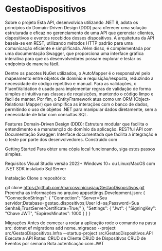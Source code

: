 # GestaoDispositivos

Sobre o projeto
Esta API, desenvolvida utilizando .NET 8, adota os princípios do Domain-Driven Design (DDD) para oferecer uma solução estruturada e eficaz no gerenciamento de  uma API    que gerenciar clientes, dispositivos e eventos
recebidos desses dispositivos.
A arquitetura da API baseia-se em REST, utilizando métodos HTTP padrão para uma comunicação eficiente e simplificada. Além disso, é complementada por uma documentação Swagger, que proporciona uma interface gráfica interativa para que os desenvolvedores possam explorar e testar os endpoints de maneira fácil.

Dentre os pacotes NuGet utilizados, o AutoMapper é o responsável pelo mapeamento entre objetos de domínio e requisição/resposta, reduzindo a necessidade de código repetitivo e manual. Para as validações, o FluentValidation é usado para implementar regras de validação de forma simples e intuitiva nas classes de requisições, mantendo o código limpo e fácil de manter. Por fim, o EntityFramework atua como um ORM (Object-Relational Mapper) que simplifica as interações com o banco de dados, permitindo o uso de objetos .NET para manipular dados diretamente, sem a necessidade de lidar com consultas SQL.

Features
Domain-Driven Design (DDD): Estrutura modular que facilita o entendimento e a manutenção do domínio da aplicação.
RESTful API com Documentação Swagger: Interface documentada que facilita a integração e o teste por parte dos desenvolvedores.
Construído com

Getting Started
Para obter uma cópia local funcionando, siga estes passos simples.

Requisitos
Visual Studio versão 2022+
Windows 10+ ou Linux/MacOS com .NET SDK instalado
Sql Server

Instalação
Clone o repositório:

git clone https://github.com/marcosviniciusjau/GestaoDispositivos.git
Preencha as informações no arquivo appsettings.Development.json: {
  "ConnectionStrings": {
    "Connection": "Server=Seu servidor;Database=gestao_dispositivos;User Id=sa;Password=Sua Senha&;TrustServerCertificate=True;"
  },
  "Settings": {
    "Jwt": {
      "SigningKey": "Chave JWT",
      "ExpiresMinutes": 1000
    }
  }
}

Migrações
Antes de começar a rodar a aplicação rode o comando na pasta src: dotnet ef migrations add nome_migracao --project src/GestaoDispositivos.Infra --startup-project src/GestaoDispositivos.API
Execute a API
Rotas:
CRUD de Cliente
CRUD de Dispositivos
CRUD de Eventos por semana
Rota autenticação com JWT
